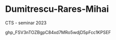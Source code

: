 # Dumitrescu-Rares-Mihai
CTS - seminar 2023



























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
